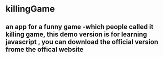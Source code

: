 # killingGame 
## an app for a funny game -which people called it killing game,  this demo version is for learning javascript , you can download the official version frome the offical website
